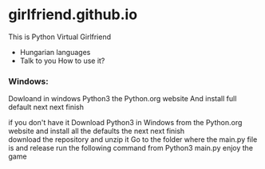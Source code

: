 # girlfriend.github.io
This is Python Virtual Girlfriend
  - Hungarian languages
  - Talk to you
How to use it?

<h3>Windows:</h3>


Dowloand in windows Python3 the Python.org website
And install full default next next finish

if you don't have it Download Python3 in Windows from the Python.org website and install all the defaults the next next finish<br>
download the repository and unzip it Go to the folder where the main.py file is and release  run the following command from Python3 main.py enjoy the game
